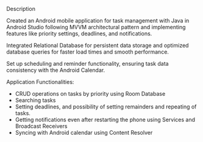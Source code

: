 Description

Created an Android mobile application for task management with Java in Android Studio following MVVM architectural pattern and implementing features like priority settings, deadlines, and notifications.

Integrated Relational Database for persistent data storage and optimized database queries for faster load times and smooth performance.

Set up scheduling and reminder functionality, ensuring task data consistency with the Android Calendar.

Application Functionalities:
- CRUD operations on tasks by priority using Room Database
- Searching tasks
- Setting deadlines, and possibility of setting remainders and repeating of tasks.
- Getting notifications even after restarting the phone using Services and Broadcast Receivers
- Syncing with Android calendar using Content Resolver
